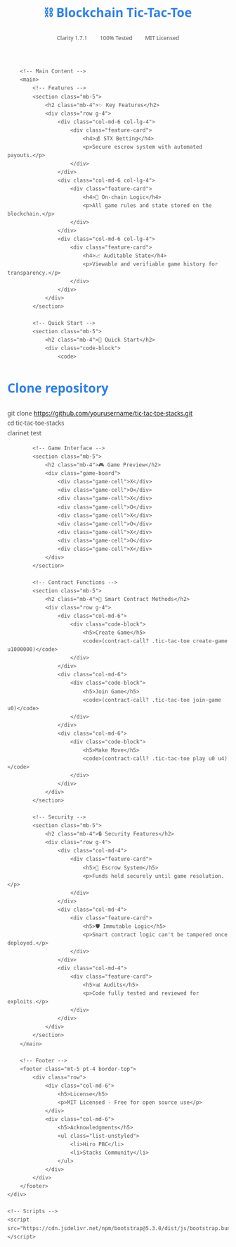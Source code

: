 <!DOCTYPE html>
<html lang="en">
<head>
    <meta charset="UTF-8">
    <meta name="viewport" content="width=device-width, initial-scale=1.0">
    <title>Blockchain Tic-Tac-Toe - Clarity Smart Contract</title>
    <link href="https://cdn.jsdelivr.net/npm/bootstrap@5.3.0/dist/css/bootstrap.min.css" rel="stylesheet">
    <style>
        :root {
            --primary-color: #2f80ed;
            --secondary-color: #4f4f4f;
        }
        body {
            font-family: 'Segoe UI', system-ui, sans-serif;
            line-height: 1.6;
            color: var(--secondary-color);
        }
        h1, h2 {
            color: var(--primary-color);
            margin-bottom: 1.5rem;
        }
        .badge {
            font-size: 0.9em;
            padding: 0.6em 1em;
            border-radius: 20px;
        }
        .code-block {
            background: #f8f9fa;
            border-radius: 8px;
            padding: 1.2rem;
            font-family: 'Consolas', monospace;
            margin: 1rem 0;
            overflow-x: auto;
        }
        .feature-card {
            border: 1px solid #e0e0e0;
            border-radius: 12px;
            padding: 1.5rem;
            margin: 1rem 0;
            transition: transform 0.2s;
        }
        .feature-card:hover {
            transform: translateY(-3px);
        }
        .game-board {
            display: grid;
            grid-template-columns: repeat(3, 1fr);
            gap: 4px;
            width: 300px;
            margin: 2rem auto;
        }
        .game-cell {
            border: 2px solid #2f80ed;
            height: 100px;
            display: flex;
            align-items: center;
            justify-content: center;
            font-size: 2em;
            cursor: pointer;
            background-color: white;
        }
    </style>
</head>
<body class="bg-light">
    <div class="container py-5">
        <!-- Header Section -->
        <header class="text-center mb-5">
            <h1 class="display-4 fw-bold mb-3">⛓️ Blockchain Tic-Tac-Toe</h1>
            <div class="d-flex justify-content-center gap-2 mb-4">
                <span class="badge bg-primary">Clarity 1.7.1</span>
                <span class="badge bg-success">100% Tested</span>
                <span class="badge bg-warning text-dark">MIT Licensed</span>
            </div>
        </header>

        <!-- Main Content -->
        <main>
            <!-- Features -->
            <section class="mb-5">
                <h2 class="mb-4">✨ Key Features</h2>
                <div class="row g-4">
                    <div class="col-md-6 col-lg-4">
                        <div class="feature-card">
                            <h4>💰 STX Betting</h4>
                            <p>Secure escrow system with automated payouts.</p>
                        </div>
                    </div>
                    <div class="col-md-6 col-lg-4">
                        <div class="feature-card">
                            <h4>🧠 On-chain Logic</h4>
                            <p>All game rules and state stored on the blockchain.</p>
                        </div>
                    </div>
                    <div class="col-md-6 col-lg-4">
                        <div class="feature-card">
                            <h4>📈 Auditable State</h4>
                            <p>Viewable and verifiable game history for transparency.</p>
                        </div>
                    </div>
                </div>
            </section>

            <!-- Quick Start -->
            <section class="mb-5">
                <h2 class="mb-4">🚀 Quick Start</h2>
                <div class="code-block">
                    <code>
# Clone repository<br>
git clone https://github.com/yourusername/tic-tac-toe-stacks.git<br>
cd tic-tac-toe-stacks<br>
clarinet test
                    </code>
                </div>
            </section>

            <!-- Game Interface -->
            <section class="mb-5">
                <h2 class="mb-4">🎮 Game Preview</h2>
                <div class="game-board">
                    <div class="game-cell">X</div>
                    <div class="game-cell">O</div>
                    <div class="game-cell">X</div>
                    <div class="game-cell">O</div>
                    <div class="game-cell">X</div>
                    <div class="game-cell">O</div>
                    <div class="game-cell">X</div>
                    <div class="game-cell">O</div>
                    <div class="game-cell">X</div>
                </div>
            </section>

            <!-- Contract Functions -->
            <section class="mb-5">
                <h2 class="mb-4">📜 Smart Contract Methods</h2>
                <div class="row g-4">
                    <div class="col-md-6">
                        <div class="code-block">
                            <h5>Create Game</h5>
                            <code>(contract-call? .tic-tac-toe create-game u1000000)</code>
                        </div>
                    </div>
                    <div class="col-md-6">
                        <div class="code-block">
                            <h5>Join Game</h5>
                            <code>(contract-call? .tic-tac-toe join-game u0)</code>
                        </div>
                    </div>
                    <div class="col-md-6">
                        <div class="code-block">
                            <h5>Make Move</h5>
                            <code>(contract-call? .tic-tac-toe play u0 u4)</code>
                        </div>
                    </div>
                </div>
            </section>

            <!-- Security -->
            <section class="mb-5">
                <h2 class="mb-4">🔒 Security Features</h2>
                <div class="row g-4">
                    <div class="col-md-4">
                        <div class="feature-card">
                            <h5>🔐 Escrow System</h5>
                            <p>Funds held securely until game resolution.</p>
                        </div>
                    </div>
                    <div class="col-md-4">
                        <div class="feature-card">
                            <h5>🛡️ Immutable Logic</h5>
                            <p>Smart contract logic can't be tampered once deployed.</p>
                        </div>
                    </div>
                    <div class="col-md-4">
                        <div class="feature-card">
                            <h5>📊 Audits</h5>
                            <p>Code fully tested and reviewed for exploits.</p>
                        </div>
                    </div>
                </div>
            </section>
        </main>

        <!-- Footer -->
        <footer class="mt-5 pt-4 border-top">
            <div class="row">
                <div class="col-md-6">
                    <h5>License</h5>
                    <p>MIT Licensed - Free for open source use</p>
                </div>
                <div class="col-md-6">
                    <h5>Acknowledgments</h5>
                    <ul class="list-unstyled">
                        <li>Hiro PBC</li>
                        <li>Stacks Community</li>
                    </ul>
                </div>
            </div>
        </footer>
    </div>

    <!-- Scripts -->
    <script src="https://cdn.jsdelivr.net/npm/bootstrap@5.3.0/dist/js/bootstrap.bundle.min.js"></script>
</body>
</html>
